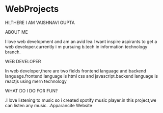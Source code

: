# WebProjects
HI,THERE I AM VAISHNAVI GUPTA

ABOUT ME

I love web development and am an avid lea.I want inspire aspirants to get a web developer.currently i m pursuing b.tech in information technology branch.

WEB DEVELOPER 

In web developer,there are two fields frontend language and backend language.frontend language is html css and javascript.backend language is reactjs using mern technology

WHAT DO I DO FOR FUN?

.I love listening to music so i created spotify music player.in this project,we can listen any music.
.Apparancite Website
